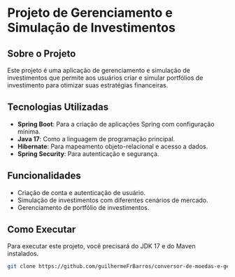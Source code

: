 # Projeto de Gerenciamento e Simulação de Investimentos

## Sobre o Projeto
Este projeto é uma aplicação de gerenciamento e simulação de investimentos que permite aos usuários criar e simular portfólios de investimento para otimizar suas estratégias financeiras.

## Tecnologias Utilizadas
- **Spring Boot**: Para a criação de aplicações Spring com configuração mínima.
- **Java 17**: Como a linguagem de programação principal.
- **Hibernate**: Para mapeamento objeto-relacional e acesso a dados.
- **Spring Security**: Para autenticação e segurança.

## Funcionalidades
- Criação de conta e autenticação de usuário.
- Simulação de investimentos com diferentes cenários de mercado.
- Gerenciamento de portfólio de investimentos.

## Como Executar
Para executar este projeto, você precisará do JDK 17 e do Maven instalados.

```bash
git clone https://github.com/guilhermeFrBarros/conversor-de-moedas-e-gerenciador-de-investimentos.git
